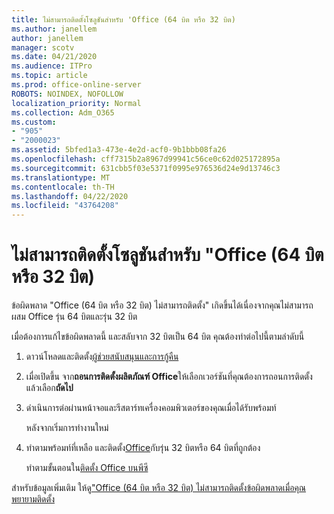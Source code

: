 ```yaml
---
title: ไม่สามารถติดตั้งโซลูชันสําหรับ 'Office (64 บิต หรือ 32 บิต)
ms.author: janellem
author: janellem
manager: scotv
ms.date: 04/21/2020
ms.audience: ITPro
ms.topic: article
ms.prod: office-online-server
ROBOTS: NOINDEX, NOFOLLOW
localization_priority: Normal
ms.collection: Adm_O365
ms.custom:
- "905"
- "2000023"
ms.assetid: 5bfed1a3-473e-4e2d-acf0-9b1bbb08fa26
ms.openlocfilehash: cff7315b2a8967d99941c56ce0c62d025172895a
ms.sourcegitcommit: 631cbb5f03e5371f0995e976536d24e9d13746c3
ms.translationtype: MT
ms.contentlocale: th-TH
ms.lasthandoff: 04/22/2020
ms.locfileid: "43764208"
---
```

# <a name="solutions-for-office-64-bit-or-32-bit-couldnt-be-installed"></a>ไม่สามารถติดตั้งโซลูชันสําหรับ "Office (64 บิต หรือ 32 บิต)

ข้อผิดพลาด "Office (64 บิต หรือ 32 บิต) ไม่สามารถติดตั้ง" เกิดขึ้นได้เนื่องจากคุณไม่สามารถผสม Office รุ่น 64 บิตและรุ่น 32 บิต
  
เมื่อต้องการแก้ไขข้อผิดพลาดนี้ และสลับจาก 32 บิตเป็น 64 บิต คุณต้องทําต่อไปนี้ตามลําดับนี้
  
1. ดาวน์โหลดและติดตั้ง[ผู้ช่วยสนับสนุนและการกู้คืน](https://aka.ms/SARA-OfficeUninstall-Alchemy)

1. เมื่อเปิดขึ้น จาก**ถอนการติดตั้งผลิตภัณฑ์ Office**ให้เลือกเวอร์ชันที่คุณต้องการถอนการติดตั้ง แล้วเลือก**ถัดไป**

2. ดําเนินการต่อผ่านหน้าจอและรีสตาร์ทเครื่องคอมพิวเตอร์ของคุณเมื่อได้รับพร้อมท์

    หลังจากเริ่มการทํางานใหม่

3. ทําตามพร้อมท์ที่เหลือ และติดตั้ง[Office](https://portal.office.com/OLS/MySoftware.aspx)กับรุ่น 32 บิตหรือ 64 บิตที่ถูกต้อง

    ทําตามขั้นตอนใน[ติดตั้ง Office บนพีซี](https://support.office.com/article/4414eaaf-0478-48be-9c42-23adc4716658?wt.mc_id=Alchemy_ClientDIA)

สําหรับข้อมูลเพิ่มเติม ให้ดู["Office (64 บิต หรือ 32 บิต) ไม่สามารถติดตั้งข้อผิดพลาดเมื่อคุณพยายามติดตั้ง](https://support.office.com/article/2e2dc9e5-3eb0-420c-862a-ab085b38597f?wt.mc_id=Alchemy_ClientDIA)
  